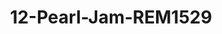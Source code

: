 ---
title: 12-Pearl-Jam-REM1529
image: /v1543919832/viterbo/12-Pearl-Jam-REM1529.jpg
brand: rembo-styling
layout: vestito
---